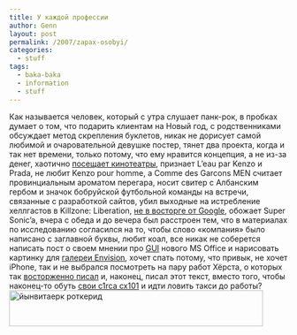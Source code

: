 ```yaml
---
title: У каждой профессии
author: Genn
layout: post
permalink: /2007/zapax-osobyi/
categories:
  - stuff
tags:
  - baka-baka
  - information
  - stuff
---
```

Как называется человек, который с утра слушает панк-рок, в пробках думает о том, что подарить клиентам на Новый год, с родственниками обсуждает метод скрепления буклетов, никак не дорисует самой любимой и очаровательной девушке постер, тянет два проекта, когда и так нет времени, только потому, что ему нравится концепция, а не из-за денег, хаотично [посещает кинотеатры][1], признает L&#8217;eau par Kenzo и Prada, не любит Kenzo pour homme, а Comme des Garcons MEN считает провинциальным ароматом перегара, носит свитер с Албанским гербом и значок бобруйской футбольной команды на встречи, связанные с разработкой сайтов, убил выходные на истребление хеллгастов в Killzone: Liberation, [не в восторге от Google][2], обожает Super Sonic&#8217;a, вчера с обеда и до вечера был расстроен тем, что в материалах по исследованию согласился на то, чтобы слово «компания» было написано с заглавной буквы, любит коал, все никак не соберется написать пост о своем мнении про [GUI][3] нового MS Office и нарисовать картинку для [галереи Envision][4], хочет спать потому, что привык, не хочет iPhone, так и не выбрался посмотреть на пару работ Хёрста, о которых так [восторженно писал][5] и, наконец, писал этот текст, вместо того, чтобы наконец-то обуть [свои c1rca cx101][6] и идти ловить такси до работы?  
<img src='http://mega.genn.org/=^_^=/uploads/2007/12/cd.gif' alt='йынвитаерк роткерид'  width="459" height="65" />

 [1]: http://mega.genn.org/blah/cinematographe/
 [2]: http://mega.genn.org/blah/google/
 [3]: http://mega.genn.org/blah/gui/
 [4]: http://www.envision-event.com/gallery/default.aspx
 [5]: http://mega.genn.org/2007/09/29/damien-hirst/
 [6]: http://mega.genn.org/2007/10/10/c1rca/
